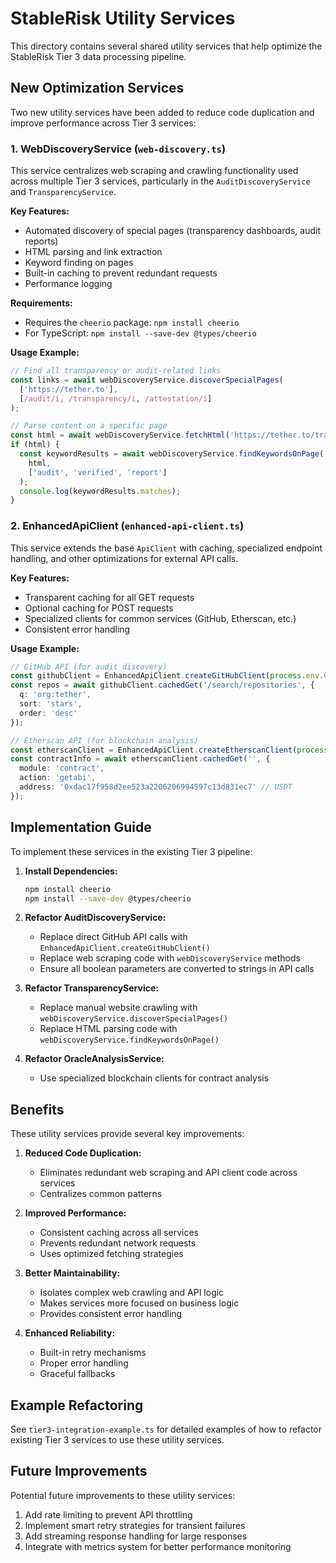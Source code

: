 # StableRisk Utility Services

This directory contains several shared utility services that help optimize the StableRisk Tier 3 data processing pipeline.

## New Optimization Services

Two new utility services have been added to reduce code duplication and improve performance across Tier 3 services:

### 1. WebDiscoveryService (`web-discovery.ts`)

This service centralizes web scraping and crawling functionality used across multiple Tier 3 services, particularly in the `AuditDiscoveryService` and `TransparencyService`.

**Key Features:**
- Automated discovery of special pages (transparency dashboards, audit reports)
- HTML parsing and link extraction
- Keyword finding on pages
- Built-in caching to prevent redundant requests
- Performance logging

**Requirements:**
- Requires the `cheerio` package: `npm install cheerio`
- For TypeScript: `npm install --save-dev @types/cheerio`

**Usage Example:**
```typescript
// Find all transparency or audit-related links
const links = await webDiscoveryService.discoverSpecialPages(
  ['https://tether.to'], 
  [/audit/i, /transparency/i, /attestation/i]
);

// Parse content on a specific page
const html = await webDiscoveryService.fetchHtml('https://tether.to/transparency');
if (html) {
  const keywordResults = await webDiscoveryService.findKeywordsOnPage(
    html, 
    ['audit', 'verified', 'report']
  );
  console.log(keywordResults.matches);
}
```

### 2. EnhancedApiClient (`enhanced-api-client.ts`)

This service extends the base `ApiClient` with caching, specialized endpoint handling, and other optimizations for external API calls.

**Key Features:**
- Transparent caching for all GET requests
- Optional caching for POST requests
- Specialized clients for common services (GitHub, Etherscan, etc.)
- Consistent error handling

**Usage Example:**
```typescript
// GitHub API (for audit discovery)
const githubClient = EnhancedApiClient.createGitHubClient(process.env.GITHUB_API_KEY);
const repos = await githubClient.cachedGet('/search/repositories', { 
  q: 'org:tether',
  sort: 'stars',
  order: 'desc'
});

// Etherscan API (for blockchain analysis)
const etherscanClient = EnhancedApiClient.createEtherscanClient(process.env.ETHERSCAN_API_KEY);
const contractInfo = await etherscanClient.cachedGet('', { 
  module: 'contract',
  action: 'getabi',
  address: '0xdac17f958d2ee523a2206206994597c13d831ec7' // USDT
});
```

## Implementation Guide

To implement these services in the existing Tier 3 pipeline:

1. **Install Dependencies:**
   ```bash
   npm install cheerio
   npm install --save-dev @types/cheerio
   ```

2. **Refactor AuditDiscoveryService:**
   - Replace direct GitHub API calls with `EnhancedApiClient.createGitHubClient()`
   - Replace web scraping code with `webDiscoveryService` methods
   - Ensure all boolean parameters are converted to strings in API calls

3. **Refactor TransparencyService:**
   - Replace manual website crawling with `webDiscoveryService.discoverSpecialPages()`
   - Replace HTML parsing code with `webDiscoveryService.findKeywordsOnPage()`

4. **Refactor OracleAnalysisService:**
   - Use specialized blockchain clients for contract analysis

## Benefits

These utility services provide several key improvements:

1. **Reduced Code Duplication:** 
   - Eliminates redundant web scraping and API client code across services
   - Centralizes common patterns

2. **Improved Performance:**
   - Consistent caching across all services
   - Prevents redundant network requests
   - Uses optimized fetching strategies

3. **Better Maintainability:**
   - Isolates complex web crawling and API logic
   - Makes services more focused on business logic
   - Provides consistent error handling

4. **Enhanced Reliability:**
   - Built-in retry mechanisms
   - Proper error handling
   - Graceful fallbacks

## Example Refactoring

See `tier3-integration-example.ts` for detailed examples of how to refactor existing Tier 3 services to use these utility services.

## Future Improvements

Potential future improvements to these utility services:

1. Add rate limiting to prevent API throttling
2. Implement smart retry strategies for transient failures
3. Add streaming response handling for large responses
4. Integrate with metrics system for better performance monitoring 